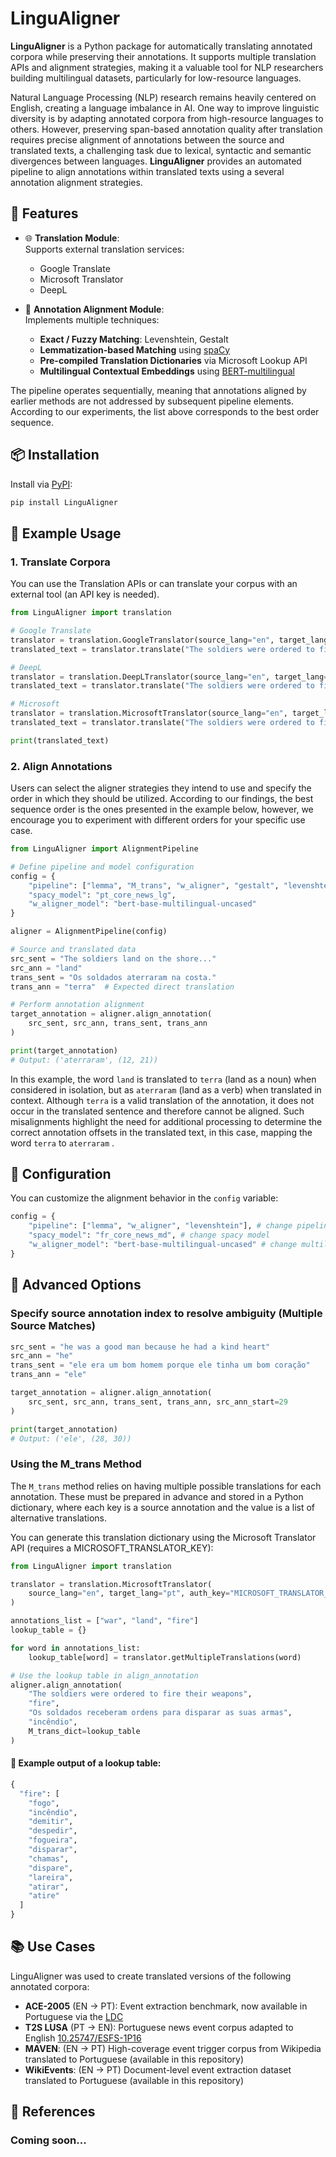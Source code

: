 # LinguAligner

**LinguAligner** is a Python package for automatically translating annotated corpora while preserving their annotations. It supports multiple translation APIs and alignment strategies, making it a valuable tool for NLP researchers building multilingual datasets, particularly for low-resource languages.

Natural Language Processing (NLP) research remains heavily centered on English, creating a language imbalance in AI. One way to improve linguistic diversity is by adapting annotated corpora from high-resource languages to others.  However, preserving span-based annotation quality after translation requires precise alignment of annotations between the source and translated texts, a challenging task due to lexical, syntactic and semantic divergences between languages. **LinguAligner** provides an automated pipeline to align annotations within translated texts using a several annotation alignment strategies.

## 🚀 Features

- 🌐 **Translation Module**:  
  Supports external translation services:  
  - Google Translate  
  - Microsoft Translator  
  - DeepL  

- 🧠 **Annotation Alignment Module**:  
  Implements multiple techniques:  
  - **Exact / Fuzzy Matching**: Levenshtein, Gestalt  
  - **Lemmatization-based Matching** using [spaCy](https://spacy.io/)  
  - **Pre-compiled Translation Dictionaries** via Microsoft Lookup API  
  - **Multilingual Contextual Embeddings** using [BERT-multilingual](https://huggingface.co/bert-base-multilingual-uncased)  

The pipeline operates sequentially, meaning that annotations aligned by earlier methods are not addressed by subsequent pipeline elements. According to our experiments, the list above corresponds to the best order sequence.

## 📦 Installation

Install via [PyPI](https://pypi.org/project/LinguAligner/):

```bash
pip install LinguAligner
```

## 🧪 Example Usage
### 1. Translate Corpora
You can use the Translation APIs or can translate your corpus with an external tool (an API key is needed).
```python
from LinguAligner import translation

# Google Translate
translator = translation.GoogleTranslator(source_lang="en", target_lang="pt", key="Google_KEY")
translated_text = translator.translate("The soldiers were ordered to fire their weapons")

# DeepL
translator = translation.DeepLTranslator(source_lang="en", target_lang="pt", key="DEEPL_KEY")
translated_text = translator.translate("The soldiers were ordered to fire their weapons")

# Microsoft
translator = translation.MicrosoftTranslator(source_lang="en", target_lang="pt", key="MICROSOFT_KEY")
translated_text = translator.translate("The soldiers were ordered to fire their weapons")

print(translated_text)

```

### 2. Align Annotations

Users can select the aligner strategies they intend to use and specify the order in which they should be utilized. According to our findings, the best sequence order is the ones presented in the example below, however, we encourage you to experiment with different orders for your specific use case.
    
```python
from LinguAligner import AlignmentPipeline

# Define pipeline and model configuration
config = {
    "pipeline": ["lemma", "M_trans", "w_aligner", "gestalt", "levenshtein"],
    "spacy_model": "pt_core_news_lg",
    "w_aligner_model": "bert-base-multilingual-uncased"
}

aligner = AlignmentPipeline(config)

# Source and translated data
src_sent = "The soldiers land on the shore..."
src_ann = "land"
trans_sent = "Os soldados aterraram na costa."
trans_ann = "terra"  # Expected direct translation

# Perform annotation alignment
target_annotation = aligner.align_annotation(
    src_sent, src_ann, trans_sent, trans_ann
)

print(target_annotation)
# Output: ('aterraram', (12, 21))
```

In this example, the word `land` is translated to `terra` (land as a noun) when considered in isolation, but as `aterraram` (land as a verb) when translated in context. Although `terra` is a valid translation of the annotation, it does not occur in the translated sentence and therefore cannot be aligned. Such misalignments highlight the need for additional processing to determine the correct annotation offsets in the translated text, in this case, mapping the word `terra` to `aterraram` .


## 🔧 Configuration

You can customize the alignment behavior in the `config` variable:

```python
config = {
    "pipeline": ["lemma", "w_aligner", "levenshtein"], # change pipeline elements and order
    "spacy_model": "fr_core_news_md", # change spacy model
    "w_aligner_model": "bert-base-multilingual-uncased" # change multilingual model
}
```

## 🔧 Advanced Options

### Specify source annotation index to resolve ambiguity (Multiple Source Matches)
```python
src_sent = "he was a good man because he had a kind heart"
src_ann = "he"
trans_sent = "ele era um bom homem porque ele tinha um bom coração"
trans_ann = "ele"

target_annotation = aligner.align_annotation(
    src_sent, src_ann, trans_sent, trans_ann, src_ann_start=29
)

print(target_annotation)
# Output: ('ele', (28, 30))
```

### Using the M_trans Method
The `M_trans` method relies on having multiple possible translations for each annotation. These must be prepared in advance and stored in a Python dictionary, where each key is a source annotation and the value is a list of alternative translations.

You can generate this translation dictionary using the Microsoft Translator API (requires a MICROSOFT_TRANSLATOR_KEY):


```python
from LinguAligner import translation

translator = translation.MicrosoftTranslator(
    source_lang="en", target_lang="pt", auth_key="MICROSOFT_TRANSLATOR_KEY"
)

annotations_list = ["war", "land", "fire"]
lookup_table = {}

for word in annotations_list:
    lookup_table[word] = translator.getMultipleTranslations(word)

# Use the lookup table in align_annotation
aligner.align_annotation(
    "The soldiers were ordered to fire their weapons",
    "fire",
    "Os soldados receberam ordens para disparar as suas armas",
    "incêndio",
    M_trans_dict=lookup_table
)
```


#### 🔎 Example output of a lookup table:

```python
{
  "fire": [
    "fogo",
    "incêndio",
    "demitir",
    "despedir",
    "fogueira",
    "disparar",
    "chamas",
    "dispare",
    "lareira",
    "atirar",
    "atire"
  ]
}

```
## 📚 Use Cases

LinguAligner was used to create translated versions of the following annotated corpora:

- **ACE-2005** (EN → PT): Event extraction benchmark, now available in Portuguese via the [LDC](https://catalog.ldc.upenn.edu/LDC2024T05)  
- **T2S LUSA** (PT → EN): Portuguese news event corpus adapted to English [10.25747/ESFS-1P16](https://doi.org/10.25747/ESFS-1P16)  
- **MAVEN**: (EN → PT) High-coverage event trigger corpus from Wikipedia translated to Portuguese (available in this repository)
- **WikiEvents**: (EN → PT) Document-level event extraction dataset translated to Portuguese (available in this repository)


## 🧩 References

### Coming soon...

